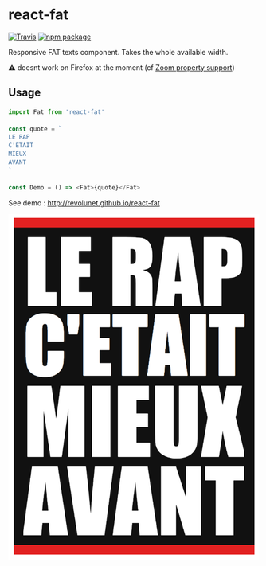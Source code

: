 # react-fat

[![Travis][build-badge]][build]
[![npm package][npm-badge]][npm]

Responsive FAT texts component. Takes the whole available width.

⚠️ doesnt work on Firefox at the moment (cf [Zoom property support](https://developer.mozilla.org/fr/docs/Web/CSS/zoom))

## Usage

```js
import Fat from 'react-fat'

const quote = `
LE RAP
C'ETAIT
MIEUX
AVANT
`

const Demo = () => <Fat>{quote}</Fat>

```

See demo : http://revolunet.github.io/react-fat

![demo](./demo.png)

[build-badge]: https://img.shields.io/travis/user/repo/master.png?style=flat-square
[build]: https://travis-ci.org/user/repo

[npm-badge]: https://img.shields.io/npm/v/npm-package.png?style=flat-square
[npm]: https://www.npmjs.org/package/npm-package
